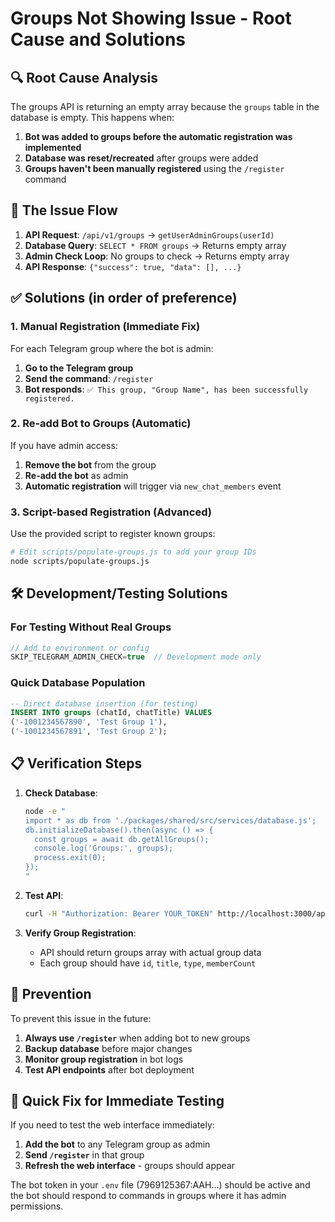 # Groups Not Showing Issue - Root Cause and Solutions

## 🔍 Root Cause Analysis

The groups API is returning an empty array because the `groups` table in the database is empty. This happens when:

1. **Bot was added to groups before the automatic registration was implemented**
2. **Database was reset/recreated** after groups were added
3. **Groups haven't been manually registered** using the `/register` command

## 🎯 The Issue Flow

1. **API Request**: `/api/v1/groups` → `getUserAdminGroups(userId)`
2. **Database Query**: `SELECT * FROM groups` → Returns empty array
3. **Admin Check Loop**: No groups to check → Returns empty array
4. **API Response**: `{"success": true, "data": [], ...}`

## ✅ Solutions (in order of preference)

### 1. **Manual Registration (Immediate Fix)**

For each Telegram group where the bot is admin:

1. **Go to the Telegram group**
2. **Send the command**: `/register`
3. **Bot responds**: `✅ This group, "Group Name", has been successfully registered.`

### 2. **Re-add Bot to Groups (Automatic)**

If you have admin access:

1. **Remove the bot** from the group
2. **Re-add the bot** as admin
3. **Automatic registration** will trigger via `new_chat_members` event

### 3. **Script-based Registration (Advanced)**

Use the provided script to register known groups:

```bash
# Edit scripts/populate-groups.js to add your group IDs
node scripts/populate-groups.js
```

## 🛠️ Development/Testing Solutions

### For Testing Without Real Groups

```javascript
// Add to environment or config
SKIP_TELEGRAM_ADMIN_CHECK=true  // Development mode only
```

### Quick Database Population

```sql
-- Direct database insertion (for testing)
INSERT INTO groups (chatId, chatTitle) VALUES 
('-1001234567890', 'Test Group 1'),
('-1001234567891', 'Test Group 2');
```

## 📋 Verification Steps

1. **Check Database**:
   ```bash
   node -e "
   import * as db from './packages/shared/src/services/database.js';
   db.initializeDatabase().then(async () => {
     const groups = await db.getAllGroups();
     console.log('Groups:', groups);
     process.exit(0);
   });
   "
   ```

2. **Test API**:
   ```bash
   curl -H "Authorization: Bearer YOUR_TOKEN" http://localhost:3000/api/v1/groups
   ```

3. **Verify Group Registration**:
   - API should return groups array with actual group data
   - Each group should have `id`, `title`, `type`, `memberCount`

## 🔧 Prevention

To prevent this issue in the future:

1. **Always use `/register`** when adding bot to new groups
2. **Backup database** before major changes
3. **Monitor group registration** in bot logs
4. **Test API endpoints** after bot deployment

## 📝 Quick Fix for Immediate Testing

If you need to test the web interface immediately:

1. **Add the bot** to any Telegram group as admin
2. **Send `/register`** in that group
3. **Refresh the web interface** - groups should appear

The bot token in your `.env` file (7969125367:AAH...) should be active and the bot should respond to commands in groups where it has admin permissions.
